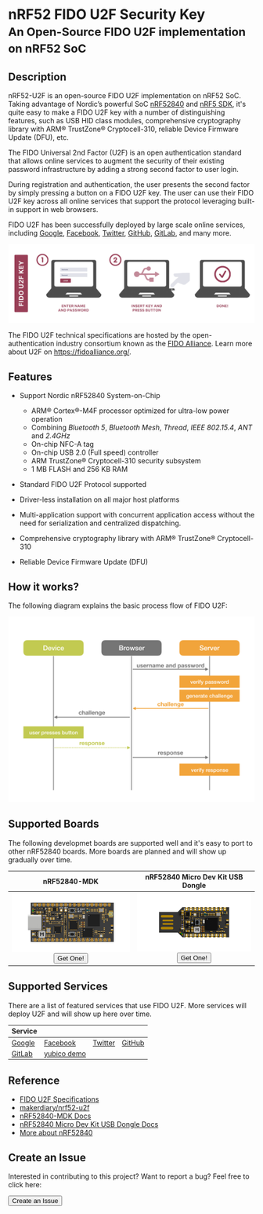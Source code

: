 # nRF52 FIDO U2F Security Key <br><small>An Open-Source FIDO U2F implementation on nRF52 SoC</small>

## Description

nRF52-U2F is an open-source FIDO U2F implementation on nRF52 SoC. Taking advantage of Nordic’s powerful SoC [nRF52840](https://www.nordicsemi.com/eng/Products/nRF52840) and [nRF5 SDK](https://www.nordicsemi.com/eng/Products/Bluetooth-low-energy/nRF5-SDK), it's quite easy to make a FIDO U2F key with a number of distinguishing features, such as USB HID class modules, comprehensive cryptography library with ARM® TrustZone® Cryptocell-310, reliable Device Firmware Update (DFU), etc.

The FIDO Universal 2nd Factor (U2F) is an open authentication standard that allows online services to augment the security of their existing password infrastructure by adding a strong second factor to user login. 

During registration and authentication, the user presents the second factor by simply pressing a button on a FIDO U2F key. The user can use their FIDO U2F key across all online services that support the protocol leveraging built-in support in web browsers.

FIDO U2F has been successfully deployed by large scale online services, including [Google](guides/using-u2f-with-google), [Facebook](guides/using-u2f-with-facebook), [Twitter](guides/using-u2f-with-twitter), [GitHub](guides/using-u2f-with-github), [GitLab](guides/using-u2f-with-gitlab), and many more.

![](images/fido-u2f-key-usage.png)

The FIDO U2F technical specifications are hosted by the open-authentication industry consortium known as the [FIDO Alliance](http://fidoalliance.org/). Learn more about U2F on https://fidoalliance.org/.

## Features

* Support Nordic nRF52840 System-on-Chip
	- ARM® Cortex®-M4F processor optimized for ultra-low power operation
	- Combining *Bluetooth 5*, *Bluetooth Mesh*, *Thread*, *IEEE 802.15.4*, *ANT* and *2.4GHz*
	- On-chip NFC-A tag
	- On-chip USB 2.0 (Full speed) controller
	- ARM TrustZone® Cryptocell-310 security subsystem
	- 1 MB FLASH and 256 KB RAM

* Standard FIDO U2F Protocol supported
* Driver-less installation on all major host platforms
* Multi-application support with concurrent application access without the need for serialization and centralized dispatching.
* Comprehensive cryptography library with ARM® TrustZone® Cryptocell-310
* Reliable Device Firmware Update (DFU)

## How it works?

The following diagram explains the basic process flow of FIDO U2F:

![](images/how-u2f-works.png)

## Supported Boards

The following developmet boards are supported well and it's easy to port to other nRF52840 boards. More boards are planned and will show up gradually over time.

| **nRF52840-MDK** | **nRF52840 Micro Dev Kit USB Dongle** |
|:---:|:---:|
| [![](images/nrf52840-mdk_top.png)](../nrf52840-mdk/) <a href="https://store.makerdiary.com/collections/frontpage/products/nrf52840-mdk-iot-development-kit"><button data-md-color-primary="marsala">Get One!</button></a> | [![](images/nrf52840-mdk-usb-dongle_top.png)](../nrf52840-mdk-usb-dongle) <a href="https://store.makerdiary.com/collections/frontpage/products/nrf52840-mdk-usb-dongle"><button data-md-color-primary="marsala">Get One!</button></a> |

## Supported Services

There are a list of featured services that use FIDO U2F. More services will deploy U2F and will show up here over time.

| **Service** |             |            |             |
| ----------- | ----------- |----------- | ----------- |
| [Google](guides/using-u2f-with-google) | [Facebook](guides/using-u2f-with-facebook) | [Twitter](guides/using-u2f-with-twitter) | [GitHub](guides/using-u2f-with-github) |
| [GitLab](guides/using-u2f-with-gitlab) | [yubico demo](https://demo.yubico.com/u2f) | | |


## Reference

* [FIDO U2F Specifications](https://fidoalliance.org/download/)
* [makerdiary/nrf52-u2f](https://github.com/makerdiary/nrf52-u2f)
* [nRF52840-MDK Docs](../nrf52840-mdk/)
* [nRF52840 Micro Dev Kit USB Dongle Docs](../nrf52840-mdk-usb-dongle/)
* [More about nRF52840](https://www.nordicsemi.com/eng/Products/nRF52840)

## Create an Issue

Interested in contributing to this project? Want to report a bug? Feel free to click here:

<a href="https://github.com/makerdiary/nrf52-u2f/issues/new"><button data-md-color-primary="marsala"><i class="fa fa-github"></i> Create an Issue</button></a>

